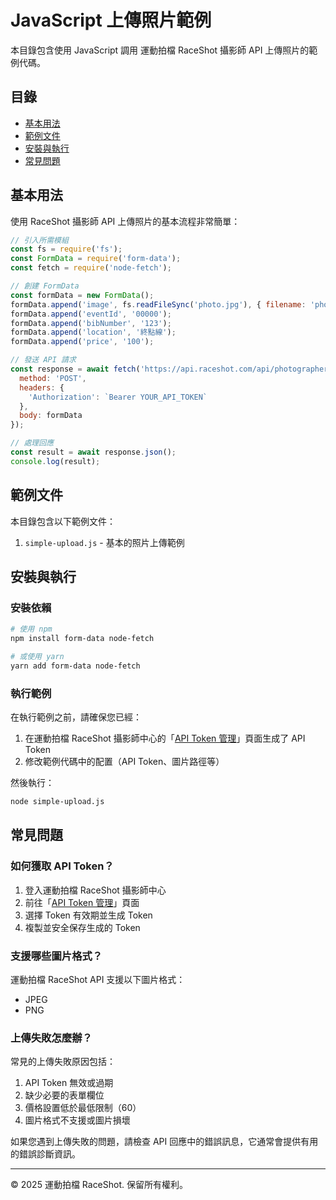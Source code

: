 # JavaScript 上傳照片範例

本目錄包含使用 JavaScript 調用 運動拍檔 RaceShot 攝影師 API 上傳照片的範例代碼。

## 目錄

- [基本用法](#基本用法)
- [範例文件](#範例文件)
- [安裝與執行](#安裝與執行)
- [常見問題](#常見問題)

## 基本用法

使用 RaceShot 攝影師 API 上傳照片的基本流程非常簡單：

```javascript
// 引入所需模組
const fs = require('fs');
const FormData = require('form-data');
const fetch = require('node-fetch');

// 創建 FormData
const formData = new FormData();
formData.append('image', fs.readFileSync('photo.jpg'), { filename: 'photo.jpg' });
formData.append('eventId', '00000');
formData.append('bibNumber', '123');
formData.append('location', '終點線');
formData.append('price', '100');

// 發送 API 請求
const response = await fetch('https://api.raceshot.com/api/photographer/upload', {
  method: 'POST',
  headers: {
    'Authorization': `Bearer YOUR_API_TOKEN`
  },
  body: formData
});

// 處理回應
const result = await response.json();
console.log(result);
```

## 範例文件

本目錄包含以下範例文件：

1. `simple-upload.js` - 基本的照片上傳範例

## 安裝與執行

### 安裝依賴

```bash
# 使用 npm
npm install form-data node-fetch

# 或使用 yarn
yarn add form-data node-fetch
```

### 執行範例

在執行範例之前，請確保您已經：

1. 在運動拍檔 RaceShot 攝影師中心的「[API Token 管理](https://raceshot.com/photographer/api-token)」頁面生成了 API Token
2. 修改範例代碼中的配置（API Token、圖片路徑等）

然後執行：

```bash
node simple-upload.js
```

## 常見問題

### 如何獲取 API Token？

1. 登入運動拍檔 RaceShot 攝影師中心
2. 前往「[API Token 管理](https://raceshot.com/photographer/api-token)」頁面
3. 選擇 Token 有效期並生成 Token
4. 複製並安全保存生成的 Token

### 支援哪些圖片格式？

運動拍檔 RaceShot API 支援以下圖片格式：
- JPEG
- PNG

### 上傳失敗怎麼辦？

常見的上傳失敗原因包括：

1. API Token 無效或過期
2. 缺少必要的表單欄位
3. 價格設置低於最低限制（60）
4. 圖片格式不支援或圖片損壞

如果您遇到上傳失敗的問題，請檢查 API 回應中的錯誤訊息，它通常會提供有用的錯誤診斷資訊。

---

© 2025 運動拍檔 RaceShot. 保留所有權利。
